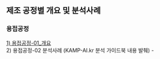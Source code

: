 ## 제조 공정별 개요 및 분석사례     
 

  ### 용접공정   
  
  [1) 용접공정-01_개요](./%EC%9A%A9%EC%A0%91%EA%B3%B5%EC%A0%95-01_%EA%B0%9C%EC%9A%94.pdf)        
  2) 용접공정-02 분석사례 (KAMP-AI.kr 분석 가이드북 내용 발췌)  -
